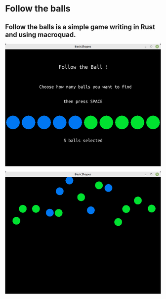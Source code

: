 # Follow the balls

## Follow the balls is a simple game writing in Rust and using macroquad.


![plot](images/img1.png)


![plot](images/img2.png)
